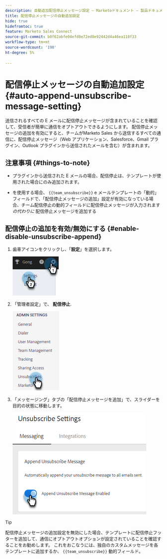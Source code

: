 ```yaml
---
description: 自動追加配信停止メッセージ設定 — Marketoドキュメント — 製品ドキュメント
title: 配信停止メッセージの自動追加設定
hide: true
hidefromtoc: true
feature: Marketo Sales Connect
source-git-commit: b0f62abfe04efd8e72ed8e92442d4a46ea118f33
workflow-type: tm+mt
source-wordcount: '198'
ht-degree: 5%

---
```


# 配信停止メッセージの自動追加設定 {#auto-append-unsubscribe-message-setting}

送信されるすべての E メールに配信停止メッセージが含まれていることを確認して、受信者が簡単に通信をオプトアウトできるようにします。 配信停止メッセージの追加を有効にすると、チームがMarketo Sales から送信するすべての通信に、配信停止メッセージ（Web アプリケーション、Salesforce、Gmail プラグイン、Outlook プラグインから送信されたメールを含む）が含まれます。

## 注意事項 {#things-to-note}

* プラグインから送信された E メールの場合、配信停止は、テンプレートが使用された場合にのみ追加されます。

* を使用する場合、 `{{team_unsubscribe}}` e メールテンプレートの「動的」フィールドで、「配信停止メッセージの追加」設定が有効になっている場合、チーム配信停止の動的フィールドに配信停止メッセージが入力されます _の代わりに_ 配信停止メッセージを追加する

## 配信停止の追加を有効/無効にする {#enable-disable-unsubscribe-append}

1. 歯車アイコンをクリックし、「**設定**」を選択します。

   ![](assets/auto-append-unsubscribe-message-setting-1.png)

1. 「管理者設定」で、 **配信停止**.

   ![](assets/auto-append-unsubscribe-message-setting-2.png)

1. 「メッセージング」タブの「配信停止メッセージを追加」で、スライダーを目的の状態に移動します。

   ![](assets/auto-append-unsubscribe-message-setting-3.png)

>[!TIP]
>
>配信停止メッセージの追加設定を無効にした場合、テンプレートに配信停止フッターを追加して、通信にオプトアウトオプションが設定されていることを確認することをお勧めします。 これをおこなうには、独自のカスタムメッセージを各テンプレートに追加するか、 `{{team_unsubscribe}}` 動的フィールド。
